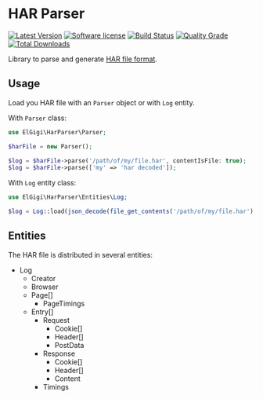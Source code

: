 # HAR Parser

[![Latest Version](https://img.shields.io/packagist/v/elgigi/har-parser.svg?style=flat-square)](https://github.com/ElGigi/HarParser/releases)
[![Software license](https://img.shields.io/github/license/ElGigi/HarParser.svg?style=flat-square)](https://github.com/ElGigi/HarParser/blob/main/LICENSE)
[![Build Status](https://img.shields.io/github/workflow/status/ElGigi/HarParser/Tests/main.svg?style=flat-square)](https://github.com/ElGigi/HarParser/actions/workflows/tests.yml?query=branch%3Amain)
[![Quality Grade](https://img.shields.io/codacy/grade/0447a4290de744dc81a7e2cf9891a47d/main.svg?style=flat-square)](https://app.codacy.com/gh/ElGigi/HarParser)
[![Total Downloads](https://img.shields.io/packagist/dt/elgigi/har-parser.svg?style=flat-square)](https://packagist.org/packages/elgigi/har-parser)

Library to parse and generate [HAR file format](https://en.wikipedia.org/wiki/HAR_(file_format)).

## Usage

Load you HAR file with an `Parser` object or with `Log` entity.

With `Parser` class:

```php
use ElGigi\HarParser\Parser;

$harFile = new Parser();

$log = $harFile->parse('/path/of/my/file.har', contentIsFile: true);
$log = $harFile->parse(['my' => 'har decoded']);
```

With `Log` entity class:

```php
use ElGigi\HarParser\Entities\Log;

$log = Log::load(json_decode(file_get_contents('/path/of/my/file.har'), true));
```

## Entities

The HAR file is distributed in several entities:

- Log
    - Creator
    - Browser
    - Page[]
        - PageTimings
    - Entry[]
        - Request
            - Cookie[]
            - Header[]
            - PostData
        - Response
            - Cookie[]
            - Header[]
            - Content
        - Timings
